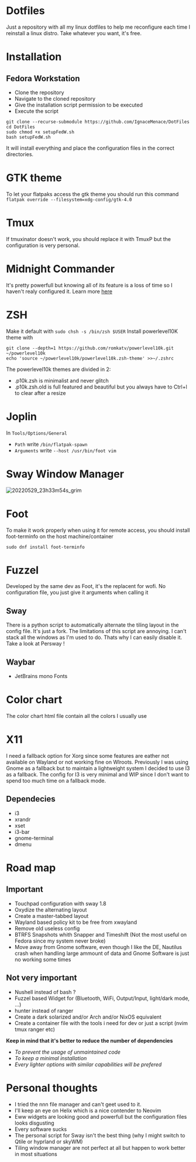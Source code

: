 # Dotfiles
Just a repository with all my linux dotfiles to help me reconfigure each time I reinstall a linux distro.
Take whatever you want, it's free.
# Installation
## Fedora Workstation
- Clone the repository
- Navigate to the cloned repository
- Give the installation script permission to be executed
- Execute the script
```
git clone --recurse-submodule https://github.com/IgnaceMenace/DotFiles
cd DotFiles
sudo chmod +x setupFedW.sh
bash setupFedW.sh
```
It will install everything and place the configuration files in the correct directories.

# GTK theme
To let your flatpaks access the gtk theme you should run this command
`flatpak override --filesystem=xdg-config/gtk-4.0`
# Tmux
If tmuxinator doesn't work, you should replace it with TmuxP but the configuration is very personal.
# Midnight Commander
It's pretty powerfull but knowing all of its feature is a loss of time so I haven't realy configured it.
Learn more [here](https://klimer.eu/2015/05/01/use-midnight-commander-like-a-pro/)
# ZSH
Make it default with `sudo chsh -s /bin/zsh $USER`
Install powerlevel10K theme with 
```
git clone --depth=1 https://github.com/romkatv/powerlevel10k.git ~/powerlevel10k
echo 'source ~/powerlevel10k/powerlevel10k.zsh-theme' >>~/.zshrc
```
The powerlevel10k themes are divided in 2:
- .p10k.zsh is minimalist and never glitch
- .p10k.zsh.old is full featured and beautiful but you always have to Ctrl+l to clear after a resize
# Joplin
In `Tools/Options/General`
- `Path` write `/bin/flatpak-spawn`
- `Arguments` write `--host /usr/bin/foot vim`
# Sway Window Manager
![20220529_23h33m54s_grim](https://user-images.githubusercontent.com/74070019/170892201-65f62493-ed11-4c46-a08b-77e637be05cb.png)
# Foot
To make it work properly when using it for remote access, 
you should install foot-terminfo on the host machine/container
```
sudo dnf install foot-terminfo
```
# Fuzzel
Developed by the same dev as Foot, it's the replacent for wofi.
No configuration file, you just give it arguments when calling it
## Sway
There is a python script to automatically alternate the tiling layout in the config file.
It's just a fork.
The limitations of this script are annoying. I can't stack all the windows as I'm used to do.
Thats why I can easily disable it.
Take a look at Persway !

## Waybar
- JetBrains mono Fonts
# Color chart
The color chart html file contain all the colors I usually use

# X11
I need a fallback option for Xorg since some features are eather not available on Wayland or not working fine on Wlroots.
Previously I was using Gnome as a fallback but to maintain a lightweight system I decided to use I3 as a fallback.
The config for I3 is very minimal and WIP since I don't want to spend too much time on a fallback mode.
## Dependecies
- i3
- xrandr
- xset
- i3-bar
- gnome-terminal
- dmenu

# Road map
## Important
- Touchpad configuration with sway 1.8
- Oxydize the alternating layout
- Create a master-tabbed layout
- Wayland based policy kit to be free from xwayland 
- Remove old useless config
- BTRFS Snapshots whith Snapper and Timeshift (Not the most useful on Fedora since my system never broke)
- Move away from Gnome software, even though I like the DE, Nautilus crash when handling large ammount of data and Gnome Software is just no working some times
## Not very important
- Nushell instead of bash ?
- Fuzzel based Widget for (Bluetooth, WiFi, Output/Input, light/dark mode, ...)
- hunter instead of ranger
- Create a dark solarized and/or Arch and/or NixOS equivalent 
- Create a container file with the tools i need for dev or just a script (nvim tmux ranger etc)

**Keep in mind that it's better to reduce the number of dependencies**
- *To prevent the usage of unmaintained code*
- *To keep a minimal installation*
- *Every lighter options with similar capabilities will be prefered*
# Personal thoughts
- I tried the nnn file manager and can't geet used to it.
- I'll keep an eye on Helix which is a nice contender to Neovim
- Eww widgets are looking good and powerfull but the configuration files looks disgusting
- Every software sucks
- The personal script for Sway isn't the best thing (why I might switch to Qtile or hyprland or skyWM)
- Tiling window manager are not perfect at all but happen to work better in most situations
